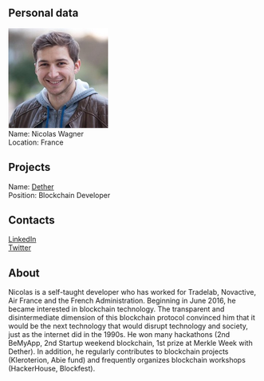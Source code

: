 ## Personal data
![nicolas wagner photo](photo/nicolas_wagner.jpg)  
Name:   Nicolas Wagner  
Location: France  
## Projects 
Name: [Dether](../projects/dether.md)  
Position: Blockchain Developer   
## Contacts
[LinkedIn](https://www.linkedin.com/in/nicolas-wagner-ab59249a/)  
[Twitter](https://twitter.com/w_n1c01a5)
## About
Nicolas is a self-taught developer who has worked for Tradelab, Novactive,
Air France and the French Administration. Beginning in June 2016, he became
interested in blockchain technology. The transparent and disintermediate
dimension of this blockchain protocol convinced him that it would be the next
technology that would disrupt technology and society, just as the internet did
in the 1990s. He won many hackathons (2nd BeMyApp, 2nd Startup weekend
blockchain, 1st prize at Merkle Week with Dether). In addition, he regularly
contributes to blockchain projects (Kleroterion, Abie fund) and frequently
organizes blockchain workshops (HackerHouse, Blockfest).
